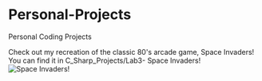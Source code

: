 # Personal-Projects
Personal Coding Projects

Check out my recreation of the classic 80's arcade game, Space Invaders! You can find it in C_Sharp_Projects/Lab3- Space Invaders!
![Space Invaders!](https://ibb.co/ykM22VP)
